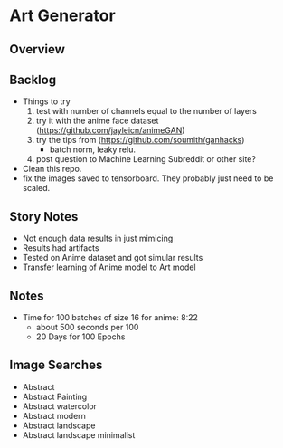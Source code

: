 # Art Generator

## Overview

## Backlog
* Things to try
    1. test with number of channels equal to the number of layers
    2. try it with the anime face dataset (https://github.com/jayleicn/animeGAN)
    3. try the tips from (https://github.com/soumith/ganhacks)
        * batch norm, leaky relu.
    4. post question to Machine Learning Subreddit or other site?
* Clean this repo.
* fix the images saved to tensorboard. They probably just need to be scaled.


## Story Notes
* Not enough data results in just mimicing
* Results had artifacts
* Tested on Anime dataset and got simular results
* Transfer learning of Anime model to Art model


## Notes
* Time for 100 batches of size 16 for anime: 8:22
    * about 500 seconds per 100
    * 20 Days for 100 Epochs


## Image Searches
* Abstract
* Abstract Painting
* Abstract watercolor
* Abstract modern
* Abstract landscape
* Abstract landscape minimalist
